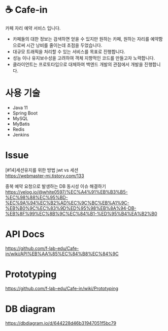 

# :coffee: Cafe-in
카페 자리 예약 서비스 입니다.

* 카페들의 대한 정보는 검색하면 얻을 수 있지만 원하는 카페, 원하는 자리를 예약함으로써 시간 낭비를 줄이는데 초점을 두었습니다.
* 대규모 트래픽을 처리할 수 있는 서비스를 목표로 진행합니다.
* 성능 이나 유지보수성을 고려하여 객체 지향적인 코드를 만들고자 노력합니다.
* 클라이언트는 프로토타입으로 대체하여 백엔드 개발의 관점에서 개발을 진행합니다.

# 사용 기술
* Java 11
* Spring Boot
* MySQL
* MyBatis
* Redis
* Jenkins

# Issue
[#14]세션유지를 위한 방법 jwt vs 세션<br>
https://webmaster-mi.tistory.com/133

중복 예약 요청으로 발생하는 DB 동시성 이슈 해결하기<br>
https://velog.io/@white0597/%EC%A4%91%EB%B3%B5-%EC%98%88%EC%95%BD-%EC%9A%94%EC%B2%AD%EC%9C%BC%EB%A1%9C-%EB%B0%9C%EC%83%9D%ED%95%98%EB%8A%94-DB-%EB%8F%99%EC%8B%9C%EC%84%B1-%ED%95%B4%EA%B2%B0


# API Docs
https://github.com/f-lab-edu/Cafe-in/wiki/API%EB%AA%85%EC%84%B8%EC%84%9C

# Prototyping
https://github.com/f-lab-edu/Cafe-in/wiki/Prototyping

# DB diagram
https://dbdiagram.io/d/644228d46b31947051f5bc79
